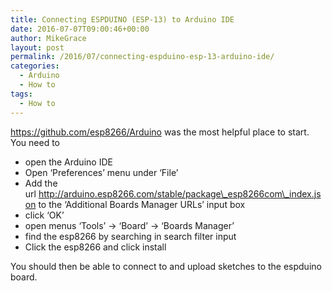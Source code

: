 ```yaml
---
title: Connecting ESPDUINO (ESP-13) to Arduino IDE
date: 2016-07-07T09:00:46+00:00
author: MikeGrace
layout: post
permalink: /2016/07/connecting-espduino-esp-13-arduino-ide/
categories:
  - Arduino
  - How to
tags:
  - How to
---
```

https://github.com/esp8266/Arduino was the most helpful place to start. You need to

  * open the Arduino IDE
  * Open &#8216;Preferences&#8217; menu under &#8216;File&#8217;
  * Add the url http://arduino.esp8266.com/stable/package\_esp8266com\_index.json to the &#8216;Additional Boards Manager URLs&#8217; input box
  * click &#8216;OK&#8217;
  * open menus &#8216;Tools&#8217; -> &#8216;Board&#8217; -> &#8216;Boards Manager&#8217;
  * find the esp8266 by searching in search filter input
  * Click the esp8266 and click install

You should then be able to connect to and upload sketches to the espduino board.